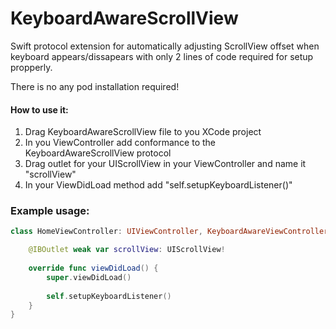 # KeyboardAwareScrollView
Swift protocol extension for automatically adjusting ScrollView offset when keyboard appears/dissapears with only 2 lines of code required for setup propperly.

There is no any pod installation required!

#### How to use it:
1. Drag KeyboardAwareScrollView file to you XCode project
2. In you ViewController add conformance to the KeyboardAwareScrollView protocol
3. Drag outlet for your UIScrollView in your ViewController and name it "scrollView"
4. In your ViewDidLoad method add "self.setupKeyboardListener()"


### Example usage:

```swift
class HomeViewController: UIViewController, KeyboardAwareViewController  {

    @IBOutlet weak var scrollView: UIScrollView!
    
    override func viewDidLoad() {
        super.viewDidLoad()
        
        self.setupKeyboardListener()
    }
}
```
